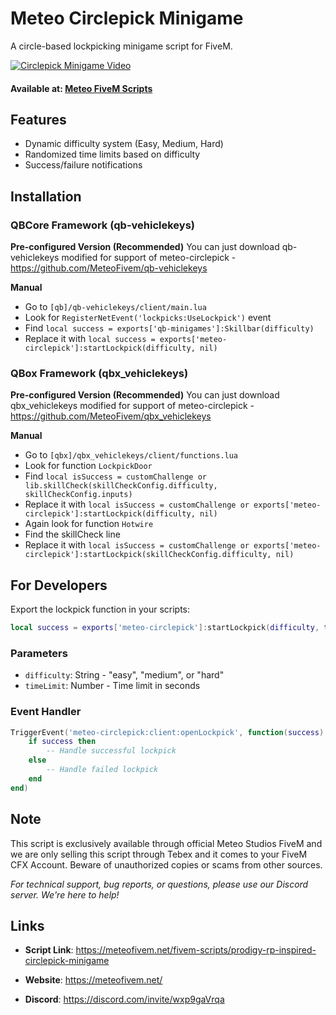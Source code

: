# Meteo Circlepick Minigame  

A circle-based lockpicking minigame script for FiveM.

[![Circlepick Minigame Video](https://img.youtube.com/vi/Yl6XE1EwNms/0.jpg)](https://youtu.be/Yl6XE1EwNms)  
#### Available at: [Meteo FiveM Scripts](https://meteofivem.net/fivem-scripts/prodigy-rp-inspired-circlepick-minigame)  

## Features

- Dynamic difficulty system (Easy, Medium, Hard)
- Randomized time limits based on difficulty
- Success/failure notifications

## Installation

### QBCore Framework (qb-vehiclekeys)

**Pre-configured Version (Recommended)**
You can just download qb-vehiclekeys modified for support of meteo-circlepick - https://github.com/MeteoFivem/qb-vehiclekeys

**Manual**
- Go to `[qb]/qb-vehiclekeys/client/main.lua`
- Look for `RegisterNetEvent('lockpicks:UseLockpick')` event
- Find `local success = exports['qb-minigames']:Skillbar(difficulty)`
- Replace it with `local success = exports['meteo-circlepick']:startLockpick(difficulty, nil)`

### QBox Framework (qbx_vehiclekeys)

**Pre-configured Version (Recommended)**
You can just download qbx_vehiclekeys modified for support of meteo-circlepick - https://github.com/MeteoFivem/qbx_vehiclekeys

**Manual**
- Go to `[qbx]/qbx_vehiclekeys/client/functions.lua`
- Look for function `LockpickDoor`
- Find `local isSuccess = customChallenge or lib.skillCheck(skillCheckConfig.difficulty, skillCheckConfig.inputs)`
- Replace it with `local isSuccess = customChallenge or exports['meteo-circlepick']:startLockpick(difficulty, nil)`
- Again look for function `Hotwire`
- Find the skillCheck line
- Replace it with `local isSuccess = customChallenge or exports['meteo-circlepick']:startLockpick(skillCheckConfig.difficulty, nil)`

## For Developers

Export the lockpick function in your scripts:

```lua
local success = exports['meteo-circlepick']:startLockpick(difficulty, timeLimit)
```

### Parameters

- `difficulty`: String - "easy", "medium", or "hard"
- `timeLimit`: Number - Time limit in seconds

### Event Handler

```lua
TriggerEvent('meteo-circlepick:client:openLockpick', function(success)
    if success then
        -- Handle successful lockpick
    else
        -- Handle failed lockpick
    end
end)
```

## Note

This script is exclusively available through official Meteo Studios FiveM and we are only selling this script through Tebex and it comes to your FiveM CFX Account. Beware of unauthorized copies or scams from other sources.

*For technical support, bug reports, or questions, please use our Discord server. We're here to help!*

## Links

- **Script Link**: https://meteofivem.net/fivem-scripts/prodigy-rp-inspired-circlepick-minigame
- **Website**: https://meteofivem.net/

- **Discord**: https://discord.com/invite/wxp9gaVrqa


